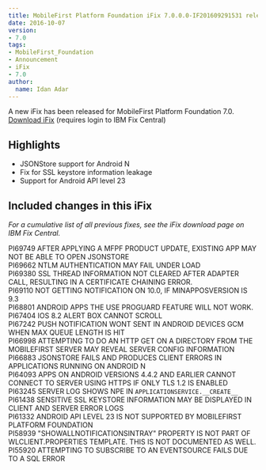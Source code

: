 ```yaml
---
title: MobileFirst Platform Foundation iFix 7.0.0.0-IF201609291531 released
date: 2016-10-07
version:
- 7.0
tags:
- MobileFirst_Foundation
- Announcement
- iFix
- 7.0
author:
  name: Idan Adar 
---
```

A new iFix has been released for MobileFirst Platform Foundation 7.0.  
[Download iFix](http://www.ibm.com/support/fixcentral/swg/quickorder?parent=ibm%7EOther%2Bsoftware&product=ibm/Other+software/IBM+MobileFirst+Platform+Foundation&release=7.0.0.0&platform=All&function=all&source=fc) (requires login to IBM Fix Central)

## Highlights
* JSONStore support for Android N
* Fix for SSL keystore information leakage
* Support for Android API level 23

## Included changes in this iFix
*For a cumulative list of all previous fixes, see the iFix download page on IBM Fix Central.*

PI69749 AFTER APPLYING A MFPF PRODUCT UPDATE, EXISTING APP MAY NOT BE ABLE TO OPEN JSONSTORE  
PI69662 NTLM AUTHENTICATION MAY FAIL UNDER LOAD  
PI69380 SSL THREAD INFORMATION NOT CLEARED AFTER ADAPTER CALL, RESULTING IN A CERTIFICATE CHAINING ERROR.  
PI69110 NOT GETTING NOTIFICATION ON 10.0, IF MINAPPOSVERSION IS 9.3  
PI68801 ANDROID APPS THE USE PROGUARD FEATURE WILL NOT WORK.  
PI67404 IOS 8.2 ALERT BOX CANNOT SCROLL  
PI67242 PUSH NOTIFICATION WONT SENT IN ANDROID DEVICES GCM WHEN MAX QUEUE LENGTH IS HIT  
PI66998 ATTEMPTING TO DO AN HTTP GET ON A DIRECTORY FROM THE MOBILEFIRST SERVER MAY REVEAL SERVER CONFIG INFORMATION  
PI66883 JSONSTORE FAILS AND PRODUCES CLIENT ERRORS IN APPLICATIONS RUNNING ON ANDROID N  
PI64093 APPS ON ANDROID VERSIONS 4.4.2 AND EARLIER CANNOT CONNECT TO SERVER USING HTTPS IF ONLY TLS 1.2 IS ENABLED  
PI63245 SERVER LOG SHOWS NPE IN `APPLICATIONSERVICE.__CREATE__`  
PI61438 SENSITIVE SSL KEYSTORE INFORMATION MAY BE DISPLAYED IN CLIENT AND SERVER ERROR LOGS  
PI61332 ANDROID API LEVEL 23 IS NOT SUPPORTED BY MOBILEFIRST PLATFORM FOUNDATION  
PI58939 "SHOWALLNOTIFICATIONSINTRAY" PROPERTY IS NOT PART OF WLCLIENT.PROPERTIES TEMPLATE. THIS IS NOT DOCUMENTED AS WELL.  
PI55920 ATTEMPTING TO SUBSCRIBE TO AN EVENTSOURCE FAILS DUE TO A SQL ERROR  
